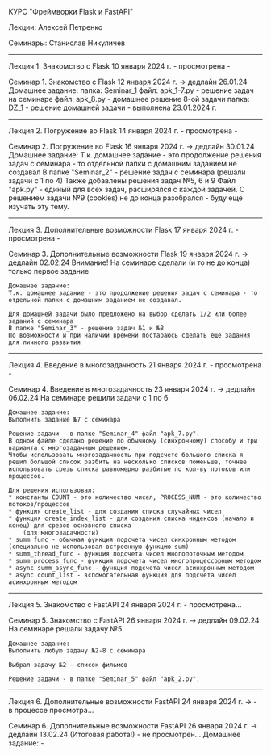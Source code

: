 КУРС "Фреймворки Flask и FastAPI"

Лекции: Алексей Петренко

Семинары: Станислав Никуличев

----------------------
Лекция 1. Знакомство с Flask
10 января 2024 г.
    - просмотрена -

Семинар 1. Знакомство с Flask
12 января 2024 г. -> дедлайн 26.01.24
    Домашнее задание:
    папка: Seminar_1
        файл: apk_1-7.py - решение задач на семинаре
        файл: apk_8.py - домашнее решение 8-ой задачи
    папка: DZ_1
        - решение домашней задачи
        - выполнена 23.01.2024 г.

----------------------
Лекция 2. Погружение во Flask
14 января 2024 г.
    - просмотрена -

Семинар 2. Погружение во Flask
16 января 2024 г. -> дедлайн 30.01.24
    Домашнее задание:
    Т.к. домашнее задание - это продолжение решения задач с семинара - то отдельной папки с домашним заданием не создавал
    В папке "Seminar_2" - решение задач с семинара (решали задачи с 1 по 4)
    Также добавлены решения задач №5, 6 и 9
    Файл "apk.py" - единый для всех задач, расширялся с каждой задачей.
    С решением задачи №9 (cookies) не до конца разобрался - буду еще изучать эту тему.


----------------------
Лекция 3. Дополнительные возможности Flask
17 января 2024 г.
    - просмотрена -

Семинар 3. Дополнительные возможности Flask
19 января 2024 г. -> дедлайн 02.02.24
    Внимание! На семинаре сделали (и то не до конца) только первое задание

    Домашнее задание:
    Т.к. домашнее задание - это продолжение решения задач с семинара - то отдельной папки с домашним заданием не создавал.

    Для домашней задачи было предложено на выбор сделать 1/2 или более заданий с семинара
    В папке "Seminar_3" - решение задач №1 и №8
    По возможности и при наличии времени постараюсь сделать еще задания для личного развития

----------------------
Лекция 4. Введение в многозадачность
21 января 2024 г.
    - просмотрена -

Семинар 4. Введение в многозадачность
23 января 2024 г. -> дедлайн 06.02.24
    На семинаре решили задачи с 1 по 6
    
    Домашнее задание:
    Выполнить задание №7 с семинара

    Решение задачи - в папке "Seminar_4" файл "apk_7.py".
    В одном файле сделано решение по обычному (синхронному) способу и три варианта с многозадачным решением.
    Чтобы использовать многозадачность при подсчете большого списка я решил большой список разбить на несколько списков поменьше, точнее использовать срезы списка равномерно разбитые по кол-ву потоков или процессов.

    Для решения использовал:
    * константы COUNT - это количество чисел, PROCESS_NUM - это количество потоков/процессов
    * функция create_list - для создания списка случайных чисел
    * функция create_index_list - для создания списка индексов (начало и конец) для срезов основного списка
        (для многозадачности)
    * summ_func - обычная функция подсчета чисел синхронным методом (специально не использовал встроенную функцию sum)
    * summ_thread_func - функция подсчета чисел многопоточным методом
    * summ_process_func - функция подсчета чисел многопроцессорным методом
    * async summ_async_func - функция подсчета чисел асинхронным методом
    * async count_list - вспомогательная функция для подсчета чисел асинхронным методом

----------------------
Лекция 5. Знакомство с FastAPI
24 января 2024 г.
    - просмотрена...

Семинар 5. Знакомство с FastAPI
26 января 2024 г. -> дедлайн 09.02.24
    На семинаре решали задачу №5
    
    Домашнее задание:
    Выполнить любую задачу №2-8 с семинара

    Выбрал задачу №2 - список фильмов

    Решение задачи - в папке "Seminar_5" файл "apk_2.py".

----------------------
Лекция 6. Дополнительные возможности FastAPI
24 января 2024 г. ->
    - в процессе просмотра...

Семинар 6. Дополнительные возможности FastAPI
26 января 2024 г. -> дедлайн 13.02.24 (Итоговая работа!)
    - не просмотрен...
    Домашнее задание: -